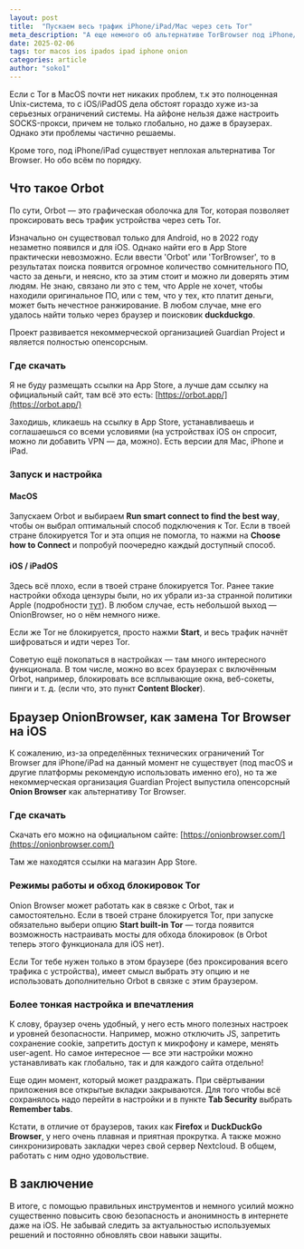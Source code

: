 ```yaml
---
layout: post
title:  "Пускаем весь трафик iPhone/iPad/Mac через сеть Tor"
meta_description: "А еще немного об альтернативе TorBrowser под iPhone/iPad"
date: 2025-02-06
tags: tor macos ios ipados ipad iphone onion
categories: article
author: "soko1"
---
```


Если с Tor в MacOS почти нет никаких проблем, т.к это полноценная Unix-система, то с iOS/iPadOS дела обстоят гораздо хуже из-за серьезных ограничений системы. На айфоне нельзя даже настроить SOCKS-прокси, причем не только глобально, но даже в браузерах. Однако эти проблемы частично решаемы.

Кроме того, под iPhone/iPad существует неплохая альтернатива Tor Browser. Но обо всём по порядку.

## Что такое Orbot

По сути, Orbot — это графическая оболочка для Tor, которая позволяет проксировать весь трафик устройства через сеть Tor.

Изначально он существовал только для Android, но в 2022 году незаметно появился и для iOS. Однако найти его в App Store практически невозможно. Если ввести 'Orbot' или 'TorBrowser', то в результатах поиска появится огромное количество сомнительного ПО, часто за деньги, и неясно, кто за этим стоит и можно ли доверять этим людям. Не знаю, связано ли это с тем, что Apple не хочет, чтобы находили оригинальное ПО, или с тем, что у тех, кто платит деньги, может быть нечестное ранжирование. В любом случае, мне его удалось найти только через браузер и поисковик **duckduckgo**.

Проект развивается некоммерческой организацией Guardian Project и является полностью опенсорсным.

### Где скачать

Я не буду размещать ссылки на App Store, а лучше дам ссылку на официальный сайт, там всё это есть: [https://orbot.app/](https://orbot.app/)

Заходишь, кликаешь на ссылку в App Store, устанавливаешь и соглашаешься со всеми условиями (на устройствах iOS он спросит, можно ли добавить VPN — да, можно). Есть версии для Mac, iPhone и iPad.

### Запуск и настройка

#### MacOS

Запускаем Orbot и выбираем **Run smart connect to find the best way**, чтобы он выбрал оптимальный способ подключения к Tor. Если в твоей стране блокируется Tor и эта опция не помогла, то нажми на **Choose how to Connect** и попробуй поочередно каждый доступный способ.

#### iOS / iPadOS

Здесь всё плохо, если в твоей стране блокируется Tor. Ранее такие настройки обхода цензуры были, но их убрали из-за странной политики Apple (подробности [тут](https://github.com/guardianproject/orbot-apple/issues/94#issuecomment-2395047362)). В любом случае, есть небольшой выход — OnionBrowser, но о нём немного ниже.

Если же Tor не блокируется, просто нажми **Start**, и весь трафик начнёт шифроваться и идти через Tor.

Советую ещё покопаться в настройках — там много интересного функционала. В том числе, можно во всех браузерах с включённым Orbot, например, блокировать все всплывающие окна, веб-сокеты, пинги и т. д. (если что, это пункт **Content Blocker**).

## Браузер OnionBrowser, как замена Tor Browser на iOS

К сожалению, из-за определённых технических ограничений Tor Browser для iPhone/iPad на данный момент не существует (под macOS и другие платформы рекомендую использовать именно его), но та же некоммерческая организация Guardian Project выпустила опенсорсный **Onion Browser** как альтернативу Tor Browser. 

### Где скачать

Скачать его можно на официальном сайте: [https://onionbrowser.com/](https://onionbrowser.com/)

Там же находятся ссылки на магазин App Store.

### Режимы работы и обход блокировок Tor

Onion Browser может работать как в связке с Orbot, так и самостоятельно. Если в твоей стране блокируется Tor, при запуске обязательно выбери опцию **Start built-in Tor** — тогда появится возможность настраивать мосты для обхода блокировок (в Orbot теперь этого функционала для iOS нет).

Если Tor тебе нужен только в этом браузере (без проксирования всего трафика с устройства), имеет смысл выбрать эту опцию и не использовать дополнительно Orbot в связке с этим браузером.

### Более тонкая настройка и впечатления

К слову, браузер очень удобный, у него есть много полезных настроек и уровней безопасности. Например, можно отключить JS, запретить сохранение cookie, запретить доступ к микрофону и камере, менять user-agent. Но самое интересное — все эти настройки можно устанавливать как глобально, так и для каждого сайта отдельно!

Еще один момент, который может раздражать. При свёртывании приложения все открытые вкладки закрываются. Для того чтобы всё сохранялось надо перейти в настройки и в пункте **Tab Security** выбрать **Remember tabs**.

Кстати, в отличие от браузеров, таких как **Firefox** и **DuckDuckGo Browser**, у него очень плавная и приятная прокрутка. А также можно синхронизировать закладки через свой сервер Nextcloud. В общем, работать с ним одно удовольствие.

## В заключение

В итоге, с помощью правильных инструментов и немного усилий можно существенно повысить свою безопасность и анонимность в интернете даже на iOS. Не забывай следить за актуальностью используемых решений и постоянно обновлять свои навыки защиты. 